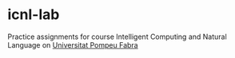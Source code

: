 # icnl-lab
Practice assignments for course Intelligent Computing and Natural Language on [Universitat Pompeu Fabra](https://www.upf.edu/en/)
